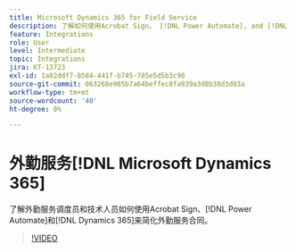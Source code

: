 ```yaml
---
title: Microsoft Dynamics 365 for Field Service
description: 了解如何使用Acrobat Sign， [!DNL Power Automate], and [!DNL Microsoft Dynamics 365] for Field Service来简化客户现场服务
feature: Integrations
role: User
level: Intermediate
topic: Integrations
jira: KT-13723
exl-id: 1a82ddf7-8584-441f-b745-785e5d5b3c90
source-git-commit: 063268e985b7a64beffec8fa939a3d8b38d3d03a
workflow-type: tm+mt
source-wordcount: '40'
ht-degree: 0%

---
```


# 外勤服务[!DNL Microsoft Dynamics 365]

了解外勤服务调度员和技术人员如何使用Acrobat Sign、[!DNL Power Automate]和[!DNL Dynamics 365]来简化外勤服务合同。

>[!VIDEO](https://video.tv.adobe.com/v/3447308?quality=12&learn=on&hidetitle=true&captions=chi_hans)
